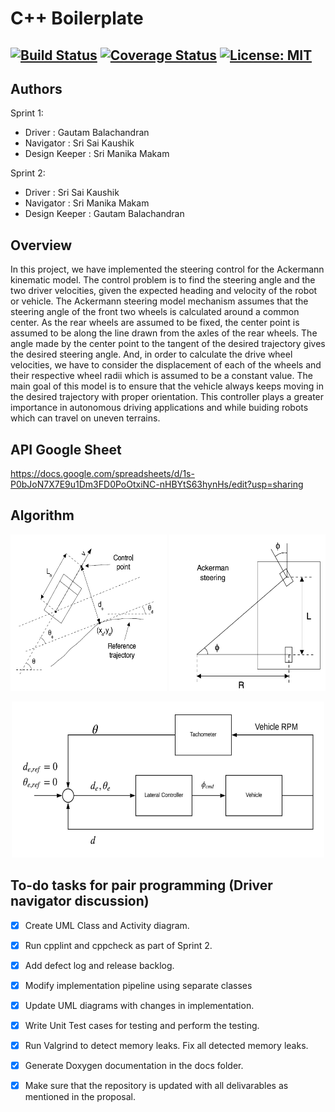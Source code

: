 # C++ Boilerplate
[![Build Status](https://travis-ci.org/Gautam-Balachandran/SoftwareDev-MIDTERM.svg?branch=master)](https://travis-ci.org/Gautam-Balachandran/SoftwareDev-MIDTERM)
[![Coverage Status](https://coveralls.io/repos/github/Gautam-Balachandran/SoftwareDev-MIDTERM/badge.svg?branch=master)](https://coveralls.io/github/Gautam-Balachandran/SoftwareDev-MIDTERM?branch=master)
[![License: MIT](https://img.shields.io/badge/License-EPL-red.svg)](https://opensource.org/licenses/EPL-2.0)
---

## Authors

Sprint 1:
- Driver : Gautam Balachandran
- Navigator : Sri Sai Kaushik
- Design Keeper : Sri Manika Makam

Sprint 2:
- Driver : Sri Sai Kaushik
- Navigator : Sri Manika Makam
- Design Keeper : Gautam Balachandran

## Overview

In this project, we have implemented the steering control for the Ackermann kinematic model. The control problem is to find the steering angle and the two driver velocities, given the expected heading and velocity of the robot or vehicle. The Ackermann steering model mechanism assumes that the steering angle of the front two wheels is calculated around a common center. As the rear wheels are assumed to be fixed, the center point is assumed to be along the line drawn from the axles of the rear wheels. The angle made by the center point to the tangent of the desired trajectory gives the desired steering angle. And, in order to calculate the drive wheel velocities, we have to consider the displacement of each of the wheels and their respective wheel radii which is assumed to be a constant value. The main goal of this model is to ensure that the vehicle always keeps moving in the desired trajectory with proper orientation. This controller plays a greater importance in autonomous driving applications and while buiding robots which can travel on uneven terrains.

## API Google Sheet
https://docs.google.com/spreadsheets/d/1s-P0bJoN7X7E9u1Dm3FD0PoOtxiNC-nHBYtS63hynHs/edit?usp=sharing

## Algorithm

<p align="center">
  <img width="250" height="250" src="https://github.com/Gautam-Balachandran/SoftwareDev-MIDTERM/blob/Iteration-1/Images/Ackermann.-Steering-1.png">
  <img width="250" height="250" src="https://github.com/Gautam-Balachandran/SoftwareDev-MIDTERM/blob/Iteration-1/Images/Ackermann.-Steering-2.png">
</p>

<p align="center">
  <img width="500" height="250" src="https://github.com/Gautam-Balachandran/SoftwareDev-MIDTERM/blob/Iteration-1/Images/Closed_Loop_Controller.png">
</p>

## To-do tasks for pair programming (Driver navigator discussion)
- [x] Create UML Class and Activity diagram.
- [x] Run cpplint and cppcheck as part of Sprint 2.
- [x] Add defect log and release backlog.
- [x] Modify implementation pipeline using separate classes
- [x] Update UML diagrams with changes in implementation.
- [x] Write Unit Test cases for testing and perform the testing.
- [x] Run Valgrind to detect memory leaks. Fix all detected memory leaks.
- [x] Generate Doxygen documentation in the docs folder.
- [x] Make sure that the repository is updated with all delivarables as mentioned in the proposal.



